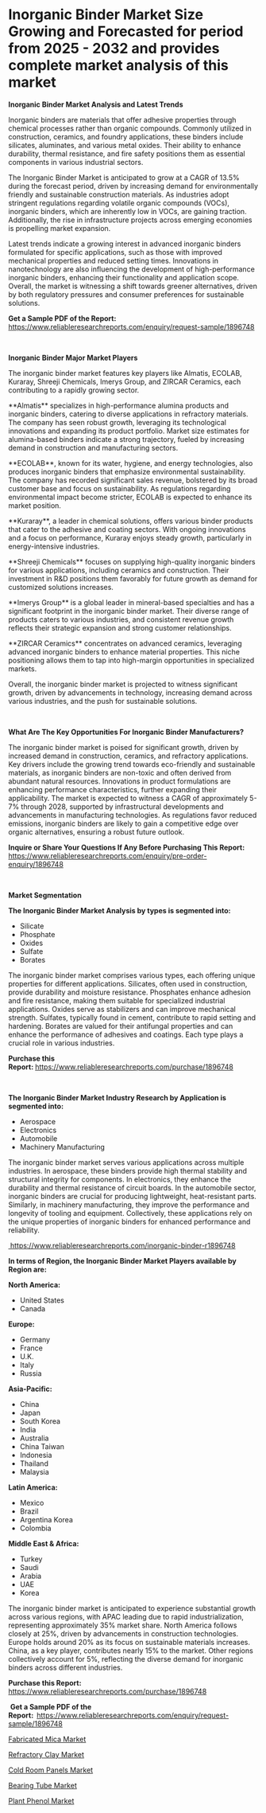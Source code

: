 <p><h1>Inorganic Binder Market Size Growing and Forecasted for period from 2025 - 2032 and provides complete market analysis of this market</h1></p><p><strong>Inorganic Binder Market Analysis and Latest Trends</strong></p>
<p><p>Inorganic binders are materials that offer adhesive properties through chemical processes rather than organic compounds. Commonly utilized in construction, ceramics, and foundry applications, these binders include silicates, aluminates, and various metal oxides. Their ability to enhance durability, thermal resistance, and fire safety positions them as essential components in various industrial sectors.</p><p>The Inorganic Binder Market is anticipated to grow at a CAGR of 13.5% during the forecast period, driven by increasing demand for environmentally friendly and sustainable construction materials. As industries adopt stringent regulations regarding volatile organic compounds (VOCs), inorganic binders, which are inherently low in VOCs, are gaining traction. Additionally, the rise in infrastructure projects across emerging economies is propelling market expansion. </p><p>Latest trends indicate a growing interest in advanced inorganic binders formulated for specific applications, such as those with improved mechanical properties and reduced setting times. Innovations in nanotechnology are also influencing the development of high-performance inorganic binders, enhancing their functionality and application scope. Overall, the market is witnessing a shift towards greener alternatives, driven by both regulatory pressures and consumer preferences for sustainable solutions.</p></p>
<p><strong>Get a Sample PDF of the Report:&nbsp;</strong> <a href="https://www.reliableresearchreports.com/enquiry/request-sample/1896748?utm_campaign=11&utm_medium=2&utm_source=Github&utm_content=ia&utm_term=02042025&utm_id=inorganic-binder">https://www.reliableresearchreports.com/enquiry/request-sample/1896748</a></p>
<p>&nbsp;</p>
<p><strong>Inorganic Binder Major Market Players</strong></p>
<p><p>The inorganic binder market features key players like Almatis, ECOLAB, Kuraray, Shreeji Chemicals, Imerys Group, and ZIRCAR Ceramics, each contributing to a rapidly growing sector. </p><p>**Almatis** specializes in high-performance alumina products and inorganic binders, catering to diverse applications in refractory materials. The company has seen robust growth, leveraging its technological innovations and expanding its product portfolio. Market size estimates for alumina-based binders indicate a strong trajectory, fueled by increasing demand in construction and manufacturing sectors.</p><p>**ECOLAB**, known for its water, hygiene, and energy technologies, also produces inorganic binders that emphasize environmental sustainability. The company has recorded significant sales revenue, bolstered by its broad customer base and focus on sustainability. As regulations regarding environmental impact become stricter, ECOLAB is expected to enhance its market position.</p><p>**Kuraray**, a leader in chemical solutions, offers various binder products that cater to the adhesive and coating sectors. With ongoing innovations and a focus on performance, Kuraray enjoys steady growth, particularly in energy-intensive industries.</p><p>**Shreeji Chemicals** focuses on supplying high-quality inorganic binders for various applications, including ceramics and construction. Their investment in R&D positions them favorably for future growth as demand for customized solutions increases.</p><p>**Imerys Group** is a global leader in mineral-based specialties and has a significant footprint in the inorganic binder market. Their diverse range of products caters to various industries, and consistent revenue growth reflects their strategic expansion and strong customer relationships.</p><p>**ZIRCAR Ceramics** concentrates on advanced ceramics, leveraging advanced inorganic binders to enhance material properties. This niche positioning allows them to tap into high-margin opportunities in specialized markets.</p><p>Overall, the inorganic binder market is projected to witness significant growth, driven by advancements in technology, increasing demand across various industries, and the push for sustainable solutions.</p></p>
<p>&nbsp;</p>
<p><strong>What Are The Key Opportunities For Inorganic Binder Manufacturers?</strong></p>
<p><p>The inorganic binder market is poised for significant growth, driven by increased demand in construction, ceramics, and refractory applications. Key drivers include the growing trend towards eco-friendly and sustainable materials, as inorganic binders are non-toxic and often derived from abundant natural resources. Innovations in product formulations are enhancing performance characteristics, further expanding their applicability. The market is expected to witness a CAGR of approximately 5-7% through 2028, supported by infrastructural developments and advancements in manufacturing technologies. As regulations favor reduced emissions, inorganic binders are likely to gain a competitive edge over organic alternatives, ensuring a robust future outlook.</p></p>
<p><strong>Inquire or Share Your Questions If Any Before Purchasing This Report:</strong> <a href="https://www.reliableresearchreports.com/enquiry/pre-order-enquiry/1896748?utm_campaign=11&utm_medium=2&utm_source=Github&utm_content=ia&utm_term=02042025&utm_id=inorganic-binder">https://www.reliableresearchreports.com/enquiry/pre-order-enquiry/1896748</a></p>
<p>&nbsp;</p>
<p><strong>Market Segmentation</strong></p>
<p><strong>The Inorganic Binder Market Analysis by types is segmented into:</strong></p>
<p><ul><li>Silicate</li><li>Phosphate</li><li>Oxides</li><li>Sulfate</li><li>Borates</li></ul></p>
<p><p>The inorganic binder market comprises various types, each offering unique properties for different applications. Silicates, often used in construction, provide durability and moisture resistance. Phosphates enhance adhesion and fire resistance, making them suitable for specialized industrial applications. Oxides serve as stabilizers and can improve mechanical strength. Sulfates, typically found in cement, contribute to rapid setting and hardening. Borates are valued for their antifungal properties and can enhance the performance of adhesives and coatings. Each type plays a crucial role in various industries.</p></p>
<p><strong>Purchase this Report:&nbsp;</strong><a href="https://www.reliableresearchreports.com/purchase/1896748?utm_campaign=11&utm_medium=2&utm_source=Github&utm_content=ia&utm_term=02042025&utm_id=inorganic-binder">https://www.reliableresearchreports.com/purchase/1896748</a></p>
<p>&nbsp;</p>
<p><strong>The Inorganic Binder Market Industry Research by Application is segmented into:</strong></p>
<p><ul><li>Aerospace</li><li>Electronics</li><li>Automobile</li><li>Machinery Manufacturing</li></ul></p>
<p><p>The inorganic binder market serves various applications across multiple industries. In aerospace, these binders provide high thermal stability and structural integrity for components. In electronics, they enhance the durability and thermal resistance of circuit boards. In the automobile sector, inorganic binders are crucial for producing lightweight, heat-resistant parts. Similarly, in machinery manufacturing, they improve the performance and longevity of tooling and equipment. Collectively, these applications rely on the unique properties of inorganic binders for enhanced performance and reliability.</p></p>
<p><a href="https://www.reliableresearchreports.com/inorganic-binder-r1896748?utm_campaign=11&utm_medium=2&utm_source=Github&utm_content=ia&utm_term=02042025&utm_id=inorganic-binder">&nbsp;https://www.reliableresearchreports.com/inorganic-binder-r1896748</a></p>
<p><strong>In terms of Region, the Inorganic Binder Market Players available by Region are:</strong></p>
<p>
    <p> <strong> North America: </strong>
        <ul>
            <li>United States</li>
            <li>Canada</li>
        </ul>
        </p> 
    <p> <strong> Europe: </strong>
        <ul>
            <li>Germany</li>
            <li>France</li>
            <li>U.K.</li>
            <li>Italy</li>
            <li>Russia</li>
        </ul>
        </p> 
    <p> <strong> Asia-Pacific: </strong>
        <ul>
            <li>China</li>
            <li>Japan</li>
            <li>South Korea</li>
            <li>India</li>
            <li>Australia</li>
            <li>China Taiwan</li>
            <li>Indonesia</li>
            <li>Thailand</li>
            <li>Malaysia</li>
        </ul>
        </p> 
    <p> <strong> Latin America: </strong>
        <ul>
            <li>Mexico</li>
            <li>Brazil</li>
            <li>Argentina Korea</li>
            <li>Colombia</li>
        </ul>
        </p> 
    <p> <strong> Middle East & Africa: </strong>
        <ul>
            <li>Turkey</li>
            <li>Saudi</li>
            <li>Arabia</li>
            <li>UAE</li>
            <li>Korea</li>
        </ul>
    </p>
    </p>
<p><p>The inorganic binder market is anticipated to experience substantial growth across various regions, with APAC leading due to rapid industrialization, representing approximately 35% market share. North America follows closely at 25%, driven by advancements in construction technologies. Europe holds around 20% as its focus on sustainable materials increases. China, as a key player, contributes nearly 15% to the market. Other regions collectively account for 5%, reflecting the diverse demand for inorganic binders across different industries.</p></p>
<p><strong>Purchase this Report: </strong><a href="https://www.reliableresearchreports.com/purchase/1896748?utm_campaign=11&utm_medium=2&utm_source=Github&utm_content=ia&utm_term=02042025&utm_id=inorganic-binder">https://www.reliableresearchreports.com/purchase/1896748</a></p>
<p>&nbsp;<strong>Get a Sample PDF of the Report:&nbsp;&nbsp;</strong><a href="https://www.reliableresearchreports.com/enquiry/request-sample/1896748?utm_campaign=11&utm_medium=2&utm_source=Github&utm_content=ia&utm_term=02042025&utm_id=inorganic-binder">https://www.reliableresearchreports.com/enquiry/request-sample/1896748</a></p>
<p><strong></strong></p>
<p><p><a href="https://github.com/rokiahgrendy/Market-Research-Report-List-1/blob/main/fabricated-mica-market.md?utm_campaign=11&utm_medium=2&utm_source=Github&utm_content=ia&utm_term=02042025&utm_id=inorganic-binder">Fabricated Mica Market</a></p><p><a href="https://github.com/guzasbahsas/Market-Research-Report-List-1/blob/main/refractory-clay-market.md?utm_campaign=11&utm_medium=2&utm_source=Github&utm_content=ia&utm_term=02042025&utm_id=inorganic-binder">Refractory Clay Market</a></p><p><a href="https://github.com/eymermanda0p/Market-Research-Report-List-1/blob/main/cold-room-panels-market.md?utm_campaign=11&utm_medium=2&utm_source=Github&utm_content=ia&utm_term=02042025&utm_id=inorganic-binder">Cold Room Panels Market</a></p><p><a href="https://github.com/nagateyisu29/Market-Research-Report-List-1/blob/main/bearing-tube-market.md?utm_campaign=11&utm_medium=2&utm_source=Github&utm_content=ia&utm_term=02042025&utm_id=inorganic-binder">Bearing Tube Market</a></p><p><a href="https://github.com/weisonmanych/Market-Research-Report-List-1/blob/main/plant-phenol-market.md?utm_campaign=11&utm_medium=2&utm_source=Github&utm_content=ia&utm_term=02042025&utm_id=inorganic-binder">Plant Phenol Market</a></p></p>